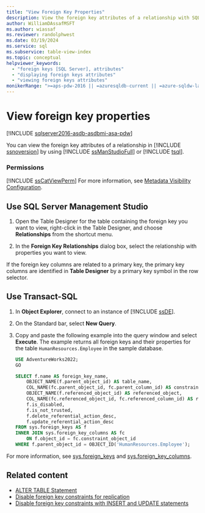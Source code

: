 ```yaml
---
title: "View Foreign Key Properties"
description: View the foreign key attributes of a relationship with SQL Server Management Studio or T-SQL queries.
author: WilliamDAssafMSFT
ms.author: wiassaf
ms.reviewer: randolphwest
ms.date: 03/19/2024
ms.service: sql
ms.subservice: table-view-index
ms.topic: conceptual
helpviewer_keywords:
  - "foreign keys [SQL Server], attributes"
  - "displaying foreign keys attributes"
  - "viewing foreign keys attributes"
monikerRange: ">=aps-pdw-2016 || =azuresqldb-current || =azure-sqldw-latest || >=sql-server-2016 || >=sql-server-linux-2017 || =azuresqldb-mi-current"
---
```

# View foreign key properties

[!INCLUDE [sqlserver2016-asdb-asdbmi-asa-pdw](../../includes/applies-to-version/sqlserver2016-asdb-asdbmi-asa-pdw.md)]

You can view the foreign key attributes of a relationship in [!INCLUDE [ssnoversion](../../includes/ssnoversion-md.md)] by using [!INCLUDE [ssManStudioFull](../../includes/ssmanstudiofull-md.md)] or [!INCLUDE [tsql](../../includes/tsql-md.md)].

### Permissions

[!INCLUDE [ssCatViewPerm](../../includes/sscatviewperm-md.md)] For more information, see [Metadata Visibility Configuration](../security/metadata-visibility-configuration.md).

## <a id="SSMSProcedure"></a> Use SQL Server Management Studio

1. Open the Table Designer for the table containing the foreign key you want to view, right-click in the Table Designer, and choose **Relationships** from the shortcut menu.

1. In the **Foreign Key Relationships** dialog box, select the relationship with properties you want to view.

If the foreign key columns are related to a primary key, the primary key columns are identified in **Table Designer** by a primary key symbol in the row selector.

## <a id="TsqlExample"></a> Use Transact-SQL

1. In **Object Explorer**, connect to an instance of [!INCLUDE [ssDE](../../includes/ssde-md.md)].

1. On the Standard bar, select **New Query**.

1. Copy and paste the following example into the query window and select **Execute**. The example returns all foreign keys and their properties for the table `HumanResources.Employee` in the sample database.

   ```sql
   USE AdventureWorks2022;
   GO
   
   SELECT f.name AS foreign_key_name,
       OBJECT_NAME(f.parent_object_id) AS table_name,
       COL_NAME(fc.parent_object_id, fc.parent_column_id) AS constraint_column_name,
       OBJECT_NAME(f.referenced_object_id) AS referenced_object,
       COL_NAME(fc.referenced_object_id, fc.referenced_column_id) AS referenced_column_name,
       f.is_disabled,
       f.is_not_trusted,
       f.delete_referential_action_desc,
       f.update_referential_action_desc
   FROM sys.foreign_keys AS f
   INNER JOIN sys.foreign_key_columns AS fc
       ON f.object_id = fc.constraint_object_id
   WHERE f.parent_object_id = OBJECT_ID('HumanResources.Employee');
   ```

For more information, see [sys.foreign_keys](../system-catalog-views/sys-foreign-keys-transact-sql.md) and [sys.foreign_key_columns](../system-catalog-views/sys-foreign-key-columns-transact-sql.md).

## Related content

- [ALTER TABLE Statement](../../odbc/microsoft/alter-table-statement.md)
- [Disable foreign key constraints for replication](disable-foreign-key-constraints-for-replication.md)
- [Disable foreign key constraints with INSERT and UPDATE statements](disable-foreign-key-constraints-with-insert-and-update-statements.md)
